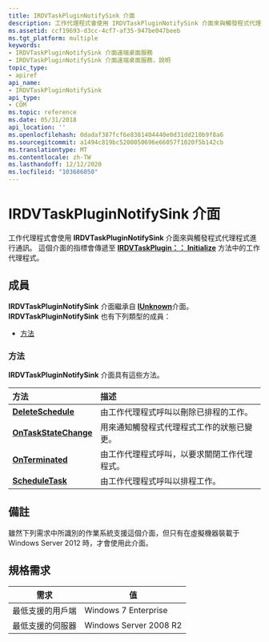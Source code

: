 ```yaml
---
title: IRDVTaskPluginNotifySink 介面
description: 工作代理程式會使用 IRDVTaskPluginNotifySink 介面來與觸發程式代理程式進行通訊。
ms.assetid: ccf19693-d3cc-4cf7-af35-947be047beeb
ms.tgt_platform: multiple
keywords:
- IRDVTaskPluginNotifySink 介面遠端桌面服務
- IRDVTaskPluginNotifySink 介面遠端桌面服務，說明
topic_type:
- apiref
api_name:
- IRDVTaskPluginNotifySink
api_type:
- COM
ms.topic: reference
ms.date: 05/31/2018
api_location: ''
ms.openlocfilehash: 0dadaf387fcf6e8381404440e0d31dd210b9f8a6
ms.sourcegitcommit: a1494c819bc5200050696e66057f1020f5b142cb
ms.translationtype: MT
ms.contentlocale: zh-TW
ms.lasthandoff: 12/12/2020
ms.locfileid: "103686050"
---
```

# <a name="irdvtaskpluginnotifysink-interface"></a>IRDVTaskPluginNotifySink 介面

工作代理程式會使用 **IRDVTaskPluginNotifySink** 介面來與觸發程式代理程式進行通訊。 這個介面的指標會傳遞至 [**IRDVTaskPlugin：： Initialize**](irdvtaskplugin-initialize.md) 方法中的工作代理程式。

## <a name="members"></a>成員

**IRDVTaskPluginNotifySink** 介面繼承自 [**IUnknown**](/windows/desktop/api/unknwn/nn-unknwn-iunknown)介面。 **IRDVTaskPluginNotifySink** 也有下列類型的成員：

-   [方法](#methods)

### <a name="methods"></a>方法

**IRDVTaskPluginNotifySink** 介面具有這些方法。



| 方法                                                                  | 描述                                                                       |
|:------------------------------------------------------------------------|:----------------------------------------------------------------------------------|
| [**DeleteSchedule**](irdvtaskpluginnotifysink-deleteschedule.md)       | 由工作代理程式呼叫以刪除已排程的工作。<br/>                   |
| [**OnTaskStateChange**](irdvtaskpluginnotifysink-ontaskstatechange.md) | 用來通知觸發程式代理程式工作的狀態已變更。<br/> |
| [**OnTerminated**](irdvtaskpluginnotifysink-onterminated.md)           | 由工作代理程式呼叫，以要求關閉工作代理程式。<br/>  |
| [**ScheduleTask**](irdvtaskpluginnotifysink-scheduletask.md)           | 由工作代理程式呼叫以排程工作。<br/>                           |



 

## <a name="remarks"></a>備註

雖然下列需求中所識別的作業系統支援這個介面，但只有在虛擬機器裝載于 Windows Server 2012 時，才會使用此介面。

## <a name="requirements"></a>規格需求



| 需求 | 值 |
|-------------------------------------|-----------------------------------|
| 最低支援的用戶端<br/> | Windows 7 Enterprise<br/>   |
| 最低支援的伺服器<br/> | Windows Server 2008 R2<br/> |



 


